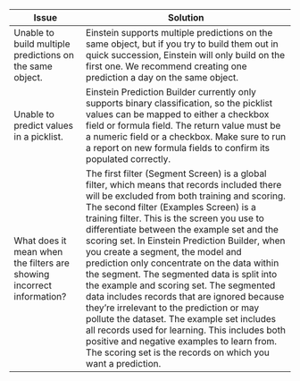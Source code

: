 | Issue | Solution |
| --- | --- |
| Unable to build multiple predictions on the same object. | Einstein supports multiple predictions on the same object, but if you try to build them out in quick succession, Einstein will only build on the first one. We recommend creating one prediction a day on the same object. |
| Unable to predict values in a picklist. | Einstein Prediction Builder currently only supports binary classification, so the picklist values can be mapped to either a checkbox field or formula field. The return value must be a numeric field or a checkbox. Make sure to run a report on new formula fields to confirm its populated correctly. |
| What does it mean when the filters are showing incorrect information? | The first filter (Segment Screen) is a global filter, which means that records included there will be excluded from both training and scoring. The second filter (Examples Screen) is a training filter. This is the screen you use to differentiate between the example set and the scoring set. In Einstein Prediction Builder, when you create a segment, the model and prediction only concentrate on the data within the segment. The segmented data is split into the example and scoring set. The segmented data includes records that are ignored because they’re irrelevant to the prediction or may pollute the dataset. The example set includes all records used for learning. This includes both positive and negative examples to learn from. The scoring set is the records on which you want a prediction. |
